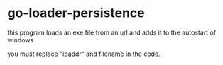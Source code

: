 # go-loader-persistence
this program loads an exe file from an url and adds it to the autostart of windows

you must replace "ipaddr" and filename in the code.
